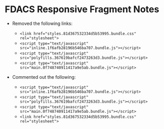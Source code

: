 # FDACS Responsive Fragment Notes

	
* Removed the following links:
  * `<link href="styles.81d367532334d5b53995.bundle.css" rel="stylesheet">`
  *  `<script type="text/javascript" src="inline.1f6afb28196b546ba707.bundle.js"></script>
`
  *  `<script type="text/javascript" src="polyfills.367619bafcf2473263d3.bundle.js"></script>`
  *  `<script type="text/javascript" src="main.0f748740911417a9e5ab.bundle.js"></script>`

* Commented out the following:
  * `<script type="text/javascript" src="inline.1f6afb28196b546ba707.bundle.js"></script>`
  * `<script type="text/javascript" src="polyfills.367619bafcf2473263d3.bundle.js"></script>`
  * `<script type="text/javascript" src="main.0f748740911417a9e5ab.bundle.js"></script>`
  * `<link href="styles.81d367532334d5b53995.bundle.css" rel="stylesheet">`